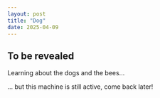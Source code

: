```yaml
---
layout: post
title: "Dog"
date: 2025-04-09
---
```


## To be revealed
Learning about the dogs and the bees...

... but this machine is still active, come back later!
